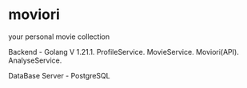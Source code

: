 # moviori
your personal movie collection

Backend - Golang V 1.21.1.
ProfileService.
MovieService.
Moviori(API).
AnalyseService.

DataBase Server - PostgreSQL
